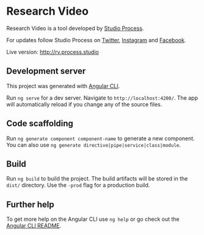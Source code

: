 # Research Video
Research Video is a tool developed by [Studio Process](http://process.studio).


For updates follow Studio Process on [Twitter](http://twitter.com/studioprocess), [Instagram](https://www.instagram.com/process.studio/) and [Facebook](https://www.facebook.com/studioprocess).


Live version: http://rv.process.studio


## Development server

This project was generated with [Angular CLI](https://github.com/angular/angular-cli).

Run `ng serve` for a dev server. Navigate to `http://localhost:4200/`. The app will automatically reload if you change any of the source files.

## Code scaffolding

Run `ng generate component component-name` to generate a new component. You can also use `ng generate directive|pipe|service|class|module`.

## Build

Run `ng build` to build the project. The build artifacts will be stored in the `dist/` directory. Use the `-prod` flag for a production build.

## Further help

To get more help on the Angular CLI use `ng help` or go check out the [Angular CLI README](https://github.com/angular/angular-cli/blob/master/README.md).
